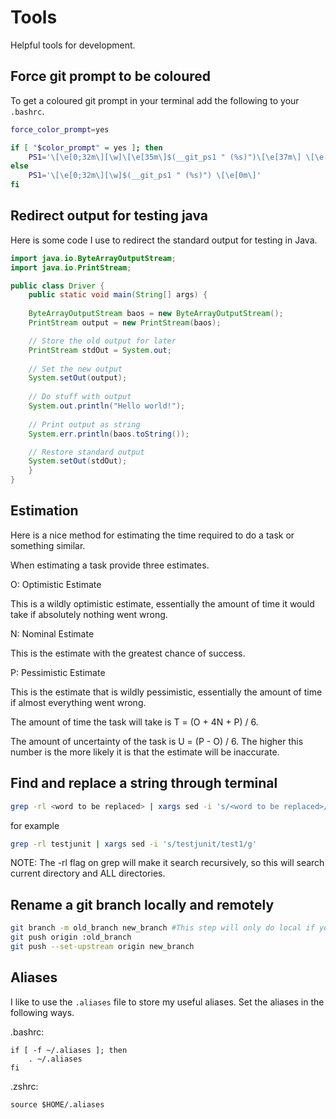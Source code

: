 # Tools
Helpful tools for development.

## Force git prompt to be coloured
To get a coloured git prompt in your terminal add the following to your `.bashrc`.

```bash
force_color_prompt=yes

if [ "$color_prompt" = yes ]; then
    PS1='\[\e[0;32m\][\w]\[\e[35m\]$(__git_ps1 " (%s)")\[\e[37m\] \[\e[0m\]'
else
    PS1='\[\e[0;32m\][\w]$(__git_ps1 " (%s)") \[\e[0m\]'
fi
```

## Redirect output for testing java
Here is some code I use to redirect the standard output for testing in Java.

```java
import java.io.ByteArrayOutputStream;
import java.io.PrintStream;

public class Driver {
	public static void main(String[] args) {
	
	ByteArrayOutputStream baos = new ByteArrayOutputStream();
	PrintStream output = new PrintStream(baos);

	// Store the old output for later
	PrintStream stdOut = System.out;
	
	// Set the new output
	System.setOut(output);
	
	// Do stuff with output
	System.out.println("Hello world!");
	
	// Print output as string
	System.err.println(baos.toString());

	// Restore standard output
	System.setOut(stdOut);
	}
}
```

## Estimation
Here is a nice method for estimating the time required to do a task or something similar.

When estimating a task provide three estimates.

O: Optimistic Estimate

This is a wildly optimistic estimate, essentially the amount of time it would take if absolutely nothing went wrong.

N: Nominal Estimate

This is the estimate with the greatest chance of success.

P: Pessimistic Estimate

This is the estimate that is wildly pessimistic, essentially the amount of time if almost everything went wrong.

The amount of time the task will take is T = (O + 4N + P) / 6.

The amount of uncertainty of the task is U = (P - O) / 6. The higher this number is the more likely it is that the estimate will be inaccurate.

## Find and replace a string through terminal

```bash
grep -rl <word to be replaced> | xargs sed -i 's/<word to be replaced>/<new word to replace>/g'
```
for example

```bash
grep -rl testjunit | xargs sed -i 's/testjunit/test1/g'
```

NOTE: The -rl flag on grep will make it search recursively, so this will search current directory and ALL directories.

## Rename a git branch locally and remotely

```bash
git branch -m old_branch new_branch #This step will only do local if you so choose
git push origin :old_branch
git push --set-upstream origin new_branch
```

## Aliases

I like to use the `.aliases` file to store my useful aliases. 
Set the aliases in the following ways.

.bashrc:

```
if [ -f ~/.aliases ]; then
    . ~/.aliases
fi
```

.zshrc:

```
source $HOME/.aliases
```
